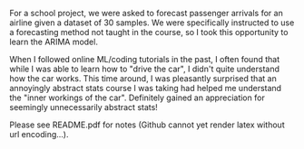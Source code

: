 For a school project, we were asked to forecast passenger arrivals for an airline given a dataset of 30 samples. We were specifically instructed to use a forecasting method not taught in the course, so I took this opportunity to learn the ARIMA model.

When I followed online ML/coding tutorials in the past, I often found that while I was able to learn how to "drive the car", I didn't quite understand how the car works. This time around, I was pleasantly surprised that an annoyingly abstract stats course I was taking had helped me understand the "inner workings of the car". Definitely gained an appreciation for seemingly unnecessarily abstract stats! 

Please see README.pdf for notes (Github cannot yet render latex without url encoding...).
